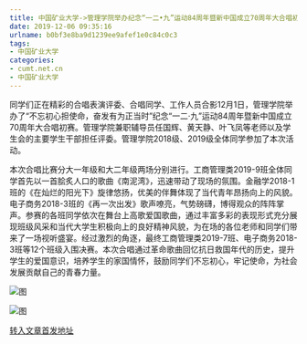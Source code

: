 ```yaml
---
title: 中国矿业大学->管理学院举办纪念“一二•九”运动84周年暨新中国成立70周年大合唱初赛 | cumt.net.cn
date: 2019-12-06 09:35:16
urlname: b0bf3e8ba9d1239ee9afef1e0c84c0c3
tags: 
- 中国矿业大学
categories:
- cumt.net.cn
- 中国矿业大学
---
```

同学们正在精彩的合唱表演评委、合唱同学、工作人员合影12月1日，管理学院举办了“不忘初心担使命，奋发有为正当时”纪念“一二·九”运动84周年暨新中国成立70周年大合唱初赛。管理学院兼职辅导员任国辉、黄天静、叶飞凤等老师以及学生会的主要学生干部担任评委。管理学院2018级、2019级全体同学参加了本次活动。

本次合唱比赛分大一年级和大二年级两场分别进行。工商管理类2019-9班全体同学首先以一首脍炙人口的歌曲《南泥湾》，迅速带动了现场的氛围。金融学2018-1班的《在灿烂的阳光下》旋律悠扬，优美的伴舞体现了当代青年昂扬向上的风貌。电子商务2018-3班的《再一次出发》歌声嘹亮，气势磅礴，博得观众的阵阵掌声。参赛的各班同学依次在舞台上高歌爱国歌曲，通过丰富多彩的表现形式充分展现班级风采和当代大学生积极向上的良好精神风貌，为在场的各位老师和同学们带来了一场视听盛宴。经过激烈的角逐，最终工商管理类2019-7班、电子商务2018-3班等12个班级入围决赛。本次合唱通过革命歌曲回忆抗日救国年代的历史，提升学生的爱国意识，培养学生的家国情怀，鼓励同学们不忘初心，牢记使命，为社会发展贡献自己的青春力量。

![图](http://xwzx.cumt.edu.cn/_upload/article/images/25/0c/85f3511642aebaa4c82ee9c867f9/7bc4bc0c-9bc2-4c7d-8490-d94f80cc25b2.jpg)

![图](http://xwzx.cumt.edu.cn/_upload/article/images/25/0c/85f3511642aebaa4c82ee9c867f9/ed9ede2e-21d7-478e-ad74-6790746f94f6.jpg)

[转入文章首发地址](http://xwzx.cumt.edu.cn/6e/29/c523a552489/page.htm)